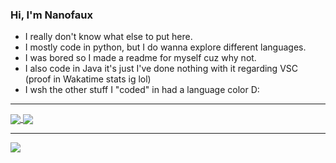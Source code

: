 ### Hi, I'm Nanofaux

- I really don't know what else to put here.
- I mostly code in python, but I do wanna explore different languages.
- I was bored so I made a readme for myself cuz why not.
- I also code in Java it's just I've done nothing with it regarding VSC (proof in Wakatime stats ig lol)
- I wsh the other stuff I "coded" in had a language color D:

---

<a href="https://github.com/nanofaux">
  <img align="center" src="https://github-readme-stats.vercel.app/api?username=Nanofaux&show_icons=true&hide_border=true&count_private=true&theme=tokyonight" />
</a>
<a href="https://github.com/nanofaux">
  <img align="center" src="https://github-readme-stats.vercel.app/api/top-langs/?username=Nanofaux&hide_border=true&layout=compact&theme=tokyonight" />
</a>

---

<a href="https://wakatime.com/@nanofaux">
  <img align="center" src="https://github-readme-stats.vercel.app/api/wakatime?username=Nanofaux&layout=compact&hide_border=true&theme=tokyonight" />
</a>
